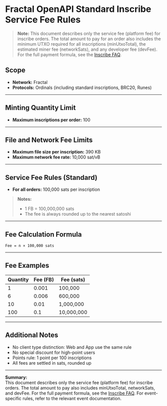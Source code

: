 # Fractal OpenAPI Standard Inscribe Service Fee Rules

> **Note:**
> This document describes only the service fee (platform fee) for inscribe orders. The total amount to pay for an order also includes the minimum UTXO required for all inscriptions (minUtxoTotal), the estimated miner fee (networkSats), and any developer fee (devFee). For the full payment formula, see the [Inscribe FAQ](./inscribe-faq.md).

## Scope

- **Network:** Fractal
- **Protocols:** Ordinals (including standard inscriptions, BRC20, Runes)

---

## Minting Quantity Limit

- **Maximum inscriptions per order:** 100

---

## File and Network Fee Limits

- **Maximum file size per inscription:** 390 KB
- **Maximum network fee rate:** 10,000 sat/vB

---

## Service Fee Rules (Standard)

- **For all orders:** 100,000 sats per inscription

> **Notes:**  
> - 1 FB = 100,000,000 sats   
> - The fee is always rounded up to the nearest satoshi

---

## Fee Calculation Formula

`Fee = n × 100,000 sats`

---

## Fee Examples

| Quantity | Fee (FB) | Fee (sats) |
|----------|----------|------------|
| 1        | 0.001    | 100,000    |
| 6        | 0.006    | 600,000    |
| 10       | 0.01     | 1,000,000  |
| 100      | 0.1      | 10,000,000 |

---

## Additional Notes

- No client type distinction: Web and App use the same rule
- No special discount for high-point users
- Points rule: 1 point per 100 inscriptions
- All fees are settled in sats, rounded up

---

**Summary:**  
This document describes only the service fee (platform fee) for inscribe orders. The total amount to pay also includes minUtxoTotal, networkSats, and devFee. For the full payment formula, see the [Inscribe FAQ](./inscribe-faq.md). For event-specific rules, refer to the relevant event documentation. 